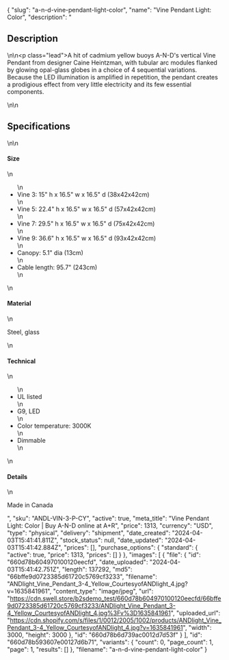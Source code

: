 {
  "slug": "a-n-d-vine-pendant-light-color",
  "name": "Vine Pendant Light: Color",
  "description": "<h2>Description</h2>\n<!-- split -->\n<p class=\"lead\">A hit of cadmium yellow buoys A-N-D's vertical Vine Pendant from designer Caine Heintzman, with tubular arc modules flanked by glowing opal-glass globes in a choice of 4 sequential variations. Because the LED illumination is amplified in repetition, the pendant creates a prodigious effect from very little electricity and its few essential components.</p>\n<!-- split -->\n<h2>Specifications</h2>\n<!-- split -->\n<h4>Size</h4>\n<ul>\n<li>Vine 3: 15\" h x 16.5\" w x 16.5\" d (38x42x42cm)</li>\n<li>Vine 5: 22.4\" h x 16.5\" w x 16.5\" d (57x42x42cm)</li>\n<li>Vine 7: 29.5\" h x 16.5\" w x 16.5\" d (75x42x42cm)</li>\n<li>Vine 9: 36.6\" h x 16.5\" w x 16.5\" d (93x42x42cm)</li>\n<li>Canopy: 5.1\" dia (13cm)</li>\n<li>Cable length: 95.7\" (243cm)</li>\n</ul>\n<h4>Material</h4>\n<p>Steel, glass</p>\n<h4>Technical</h4>\n<ul>\n<li>UL listed</li>\n<li>G9, LED</li>\n<li>Color temperature: 3000K</li>\n<li>Dimmable</li>\n</ul>\n<h4>Details</h4>\n<p>Made in Canada</p>",
  "sku": "ANDL-VIN-3-P-CY",
  "active": true,
  "meta_title": "Vine Pendant Light: Color | Buy A-N-D online at A+R",
  "price": 1313,
  "currency": "USD",
  "type": "physical",
  "delivery": "shipment",
  "date_created": "2024-04-03T15:41:41.811Z",
  "stock_status": null,
  "date_updated": "2024-04-03T15:41:42.884Z",
  "prices": [],
  "purchase_options": {
    "standard": {
      "active": true,
      "price": 1313,
      "prices": []
    }
  },
  "images": [
    {
      "file": {
        "id": "660d78b604970100120eecfd",
        "date_uploaded": "2024-04-03T15:41:42.751Z",
        "length": 137292,
        "md5": "66bffe9d0723385d61720c5769cf3233",
        "filename": "ANDlight_Vine_Pendant_3-4_Yellow_CourtesyofANDlight_4.jpg?v=1635841961",
        "content_type": "image/jpeg",
        "url": "https://cdn.swell.store/b2sdemo_test/660d78b604970100120eecfd/66bffe9d0723385d61720c5769cf3233/ANDlight_Vine_Pendant_3-4_Yellow_CourtesyofANDlight_4.jpg%3Fv%3D1635841961",
        "uploaded_url": "https://cdn.shopify.com/s/files/1/0012/2005/1002/products/ANDlight_Vine_Pendant_3-4_Yellow_CourtesyofANDlight_4.jpg?v=1635841961",
        "width": 3000,
        "height": 3000
      },
      "id": "660d78b6d739ac0012d7d53f"
    }
  ],
  "id": "660d78b593607e00127d6b71",
  "variants": {
    "count": 0,
    "page_count": 1,
    "page": 1,
    "results": []
  },
  "filename": "a-n-d-vine-pendant-light-color"
}